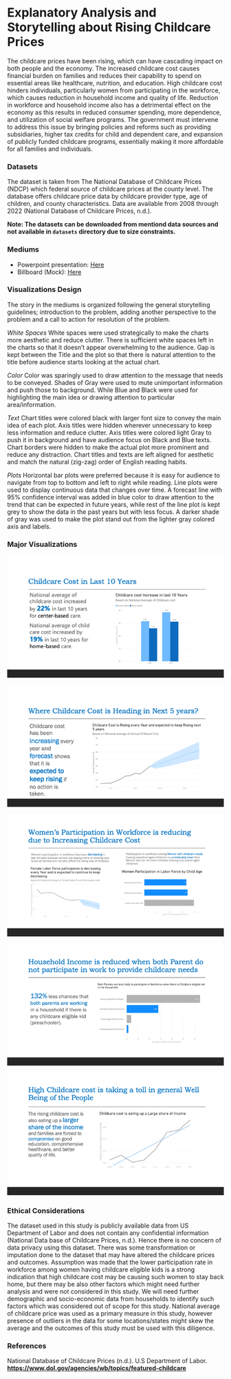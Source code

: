 # Explanatory Analysis and Storytelling about Rising Childcare Prices

The childcare prices have been rising, which can have cascading impact on both people and the economy. The increased childcare cost causes financial burden on families and reduces their capability to spend on essential areas like healthcare, nutrition, and education. High childcare cost hinders individuals, particularly women from participating in the workforce, which causes reduction in household income and quality of life. Reduction in workforce and household income also has a detrimental effect on the economy as this results in reduced consumer spending, more dependence, and utilization of social welfare programs. The government must intervene to address this issue by bringing policies and reforms such as providing subsidiaries, higher tax credits for child and dependent care, and expansion of publicly funded childcare programs, essentially making it more affordable for all families and individuals.


### Datasets

The dataset is taken from The National Database of Childcare Prices (NDCP) which federal source of childcare prices at the county level. The database offers childcare price data by childcare provider type, age of children, and county characteristics. Data are available from 2008 through 2022 (National Database of Childcare Prices, n.d.).


**Note: The datasets can be downloaded from mentiond data sources and not available in `datasets` directory due to size constraints.**

### Mediums

- Powerpoint presentation: [Here][1]
- Billboard (Mock): [Here][2]


[1]:./Medium_Formal_Presentation.pptx
[2]:./Medium_GeneralPublic_Billboard.pdf

### Visualizations Design

The story in the mediums is organized following the general storytelling guidelines; introduction to the problem, adding another perspective to the problem and a call to action for resolution of the problem.

_White Spaces_
White spaces were used strategically to make the charts more aesthetic and reduce clutter. There is sufficient white spaces left in the charts so that it doesn’t appear overwhelming to the audience. Gap is kept between the Title and the plot so that there is natural attention to the title before audience starts looking at the actual chart.

_Color_
Color was sparingly used to draw attention to the message that needs to be conveyed. Shades of Gray were used to mute unimportant information and push those to background. While Blue and Black were used for highlighting the main idea or drawing attention to particular area/information.

_Text_
Chart titles were colored black with larger font size to convey the main idea of each plot. Axis titles were hidden wherever unnecessary to keep less information and reduce clutter. Axis titles were colored light Gray to push it in background and have audience focus on Black and Blue texts. Chart borders were hidden to make the actual plot more prominent and reduce any distraction. Chart titles and texts are left aligned for aesthetic and match the natural (zig-zag) order of English reading habits.

_Plots_
Horizontal bar plots were preferred because it is easy for audience to navigate from top to bottom and left to right while reading. Line plots were used to display continuous data that changes over time. A forecast line with 95% confidence interval was added in blue color to draw attention to the trend that can be expected in future years, while rest of the line plot is kept grey to show the data in the past years but with less focus. A darker shade of gray was used to make the plot stand out from the lighter gray colored axis and labels. 


### Major Visualizations

![images](./img/slides/Slide3.png)

![images](./img/slides/Slide4.png)

![images](./img/slides/Slide5.png)

![images](./img/slides/Slide6.png)

![images](./img/slides/Slide7.png)

### Ethical Considerations

The dataset used in this study is publicly available data from US Department of Labor and does not contain any confidential information (National Data base of Childcare Prices, n.d.). Hence there is no concern of data privacy using this dataset. 
There was some transformation or imputation done to the dataset that may have altered the childcare prices and outcomes. Assumption was made that the lower participation rate in workforce among women having childcare eligible kids is a strong indication that high childcare cost may be causing such women to stay back home, but there may be also other factors which might need further analysis and were not considered in this study. We will need further demographic and socio-economic data from households to identify such factors which was considered out of scope for this study. National average of childcare price was used as a primary measure in this study, however presence of outliers in the data for some locations/states might skew the average and the outcomes of this study must be used with this diligence.


### References

  National Database of Childcare Prices (n.d.). U.S Department of Labor. 
  **https://www.dol.gov/agencies/wb/topics/featured-childcare**
